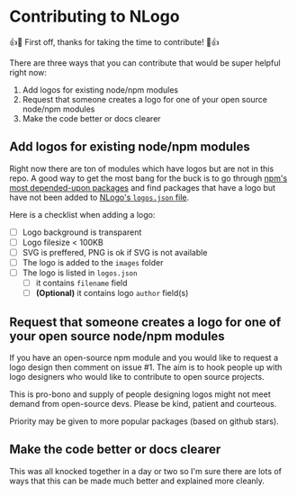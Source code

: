 # Contributing to NLogo

:+1::tada: First off, thanks for taking the time to contribute! :tada::+1:

There are three ways that you can contribute that would be super helpful right now:

1.  Add logos for existing node/npm modules
2.  Request that someone creates a logo for one of your open source node/npm modules
3.  Make the code better or docs clearer

## Add logos for existing node/npm modules

Right now there are ton of modules which have logos but are not in this repo. A good way to get the most bang for the buck is to go through [npm's most depended-upon packages](https://www.npmjs.com/browse/depended) and find packages that have a logo but have not been added to [NLogo's `logos.json` file](./logos.json).

Here is a checklist when adding a logo:

* [ ] Logo background is transparent
* [ ] Logo filesize < 100KB
* [ ] SVG is preffered, PNG is ok if SVG is not available
* [ ] The logo is added to the `images` folder
* [ ] The logo is listed in `logos.json`
  * [ ] it contains `filename` field
  * [ ] **(Optional)** it contains logo `author` field(s)

## Request that someone creates a logo for one of your open source node/npm modules

If you have an open-source npm module and you would like to request a logo design then comment on issue #1. The aim is to hook people up with logo designers who would like to contribute to open source projects.

This is pro-bono and supply of people designing logos might not meet demand from open-source devs. Please be kind, patient and courteous.

Priority may be given to more popular packages (based on github stars).

## Make the code better or docs clearer

This was all knocked together in a day or two so I'm sure there are lots of ways that this can be made much better and explained more cleanly.
